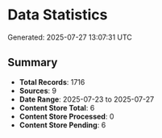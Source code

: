 # Data Statistics

Generated: 2025-07-27 13:07:31 UTC

## Summary

- **Total Records**: 1716
- **Sources**: 9
- **Date Range**: 2025-07-23 to 2025-07-27
- **Content Store Total**: 6
- **Content Store Processed**: 0
- **Content Store Pending**: 6
